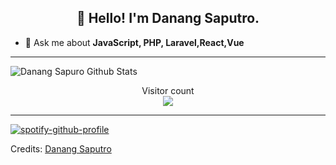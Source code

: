 <h2 align="center">👋 Hello! I'm Danang Saputro.</h2>


- 💬 Ask me about **JavaScript, PHP, Laravel,React,Vue**


-----

<img align="center" alt="Danang Sapuro Github Stats" src="https://github-readme-stats.vercel.app/api?username=danangsptro&show_icons=true&hide_border=true" />

<p align="center"> 
  Visitor count<br>
  <img src="https://profile-counter.glitch.me/danangsptro/count.svg" />
</p>

-----

[![spotify-github-profile](https://spotify-github-profile.vercel.app/api/view?uid=dcjy2xbx93a58sje5dl5d3a8k&cover_image=true&theme=novatorem&bar_color=000000&bar_color_cover=false)](https://spotify-github-profile.vercel.app/api/view?uid=dcjy2xbx93a58sje5dl5d3a8k&redirect=true)

Credits: [Danang Saputro](https://github.com/danangsptro)
